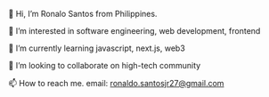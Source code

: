 👋 Hi, I’m Ronalo Santos from Philippines.

👀 I’m interested in software engineering, web development, frontend

🌱 I’m currently learning javascript, next.js, web3

💞️ I’m looking to collaborate on high-tech community

📫 How to reach me. email: ronaldo.santosjr27@gmail.com
